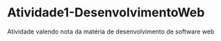 # Atividade1-DesenvolvimentoWeb
Atividade valendo nota da matéria de desenvolvimento de software web

